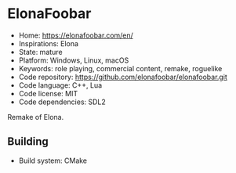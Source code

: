 # ElonaFoobar

- Home: https://elonafoobar.com/en/
- Inspirations: Elona
- State: mature
- Platform: Windows, Linux, macOS
- Keywords: role playing, commercial content, remake, roguelike
- Code repository: https://github.com/elonafoobar/elonafoobar.git
- Code language: C++, Lua
- Code license: MIT
- Code dependencies: SDL2

Remake of Elona.

## Building

- Build system: CMake
